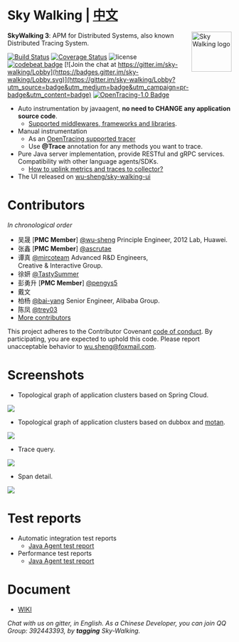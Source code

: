 Sky Walking | [中文](https://github.com/wu-sheng/sky-walking/wiki/sky-walking-documents-zh-contents)
==========

<img src="https://sky-walking.github.io/page-resources/3.0/skywalking.png" alt="Sky Walking logo" height="90px" align="right" />

**SkyWalking 3**: APM for Distributed Systems, also known Distributed Tracing System.

[![Build Status](https://travis-ci.org/wu-sheng/sky-walking.svg?branch=master)](https://travis-ci.org/wu-sheng/sky-walking)
[![Coverage Status](https://coveralls.io/repos/github/wu-sheng/sky-walking/badge.svg?branch=master&forceUpdate=2)](https://coveralls.io/github/wu-sheng/sky-walking?branch=master)
![license](https://img.shields.io/aur/license/yaourt.svg)
[![codebeat badge](https://codebeat.co/badges/579e4dce-1dc7-4f32-a163-c164eafa1335)](https://codebeat.co/projects/github-com-wu-sheng-sky-walking)
[![Join the chat at https://gitter.im/sky-walking/Lobby](https://badges.gitter.im/sky-walking/Lobby.svg)](https://gitter.im/sky-walking/Lobby?utm_source=badge&utm_medium=badge&utm_campaign=pr-badge&utm_content=badge)
[![OpenTracing-1.0 Badge](https://img.shields.io/badge/OpenTracing--1.0-enabled-blue.svg)](http://opentracing.io)


* Auto instrumentation by javaagent, **no need to CHANGE any application source code**. 
  * [Supported middlewares, frameworks and libraries](https://github.com/wu-sheng/sky-walking/wiki/3.0-supported-list).
* Manual instrumentation
  * As an [OpenTracing supported tracer](http://opentracing.io/documentation/pages/supported-tracers)
  * Use **@Trace** annotation for any methods you want to trace.
* Pure Java server implementation, provide RESTful and gRPC services. Compatibility with other language agents/SDKs. 
  * [How to uplink metrics and traces to collector?]()
* The UI released on [wu-sheng/sky-walking-ui](https://github.com/wu-sheng/sky-walking-ui)


# Contributors
_In chronological order_
* 吴晟 [**PMC Member**] [@wu-sheng](https://github.com/wu-sheng)  Principle Engineer, 2012 Lab, Huawei. 
* 张鑫 [**PMC Member**] [@ascrutae](https://github.com/ascrutae)   
* 谭真 [@mircoteam](https://github.com/mircoteam)  Advanced R&D Engineers, Creative & Interactive Group.
* 徐妍 [@TastySummer](https://github.com/TastySummer)
* 彭勇升 [**PMC Member**] [@pengys5](https://github.com/pengys5) 
* 戴文
* 柏杨 [@bai-yang](https://github.com/bai-yang)  Senior Engineer, Alibaba Group.
* 陈凤 [@trey03](https://github.com/trey03)
* [More contributors](https://github.com/wu-sheng/sky-walking/graphs/contributors)

This project adheres to the Contributor Covenant [code of conduct](CODE_OF_CONDUCT.md). By participating, you are expected to uphold this code. Please report unacceptable behavior to wu.sheng@foxmail.com.

# Screenshots
- Topological graph of application clusters based on Spring Cloud.
<img src="https://sky-walking.github.io/page-resources/3.1/topological_graph.png?forceUpdate=0"/>

- Topological graph of application clusters based on dubbox and [motan](https://github.com/weibocom/motan).
<img src="https://sky-walking.github.io/page-resources/3.1/topological_graph_test_project.png?forceUpdate=0"/>

- Trace query.
<img src="https://sky-walking.github.io/page-resources/3.1/trace_segment.png"/>

- Span detail.
<img src="https://sky-walking.github.io/page-resources/3.0/span.png" />

# Test reports
- Automatic integration test reports
  - [Java Agent test report](https://github.com/sky-walking/agent-integration-test-report)
- Performance test reports
  - [Java Agent test report]()

# Document
* [WIKI](https://github.com/wu-sheng/sky-walking/wiki)

_Chat with us on gitter, in English. As a Chinese Developer, you can join QQ Group: 392443393, by **tagging** Sky-Walking._
